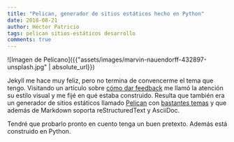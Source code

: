```yaml
---
title: "Pelican, generador de sitios estáticos hecho en Python"
date: 2018-08-21
author: Héctor Patricio
tags: pelican sitios-estáticos desarrollo
comments: true
---
```


![Imagen de Pelícano]({{"assets/images/marvin-nauendorff-432897-unsplash.jpg" | absolute_url}})

Jekyll me hace muy feliz, pero no termina de convencerme el tema que tengo. Visitando un artículo sobre [cómo dar feedback](http://www.dein.fr/2016-12-02-negative-feedback-antipatterns.html) me llamó la atención su estilo visual y me fijé en qué estaba construido. Resulta que también era un generador de sitios estáticos llamado [Pelican](https://blog.getpelican.com/) con [bastantes temas](http://www.pelicanthemes.com/) y que además de Markdown soporta reStructuredText y AsciiDoc.

Tendré que probarlo pronto en cuento tenga un buen pretexto. Además está construido en Python.